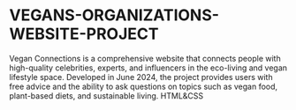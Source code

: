 # VEGANS-ORGANIZATIONS-WEBSITE-PROJECT
Vegan Connections is a comprehensive website that connects people with high-quality celebrities, experts, and influencers in the eco-living and vegan lifestyle space. Developed in June 2024, the project provides users with free advice and the ability to ask questions on topics such as vegan food, plant-based diets, and sustainable living. HTML&amp;CSS
